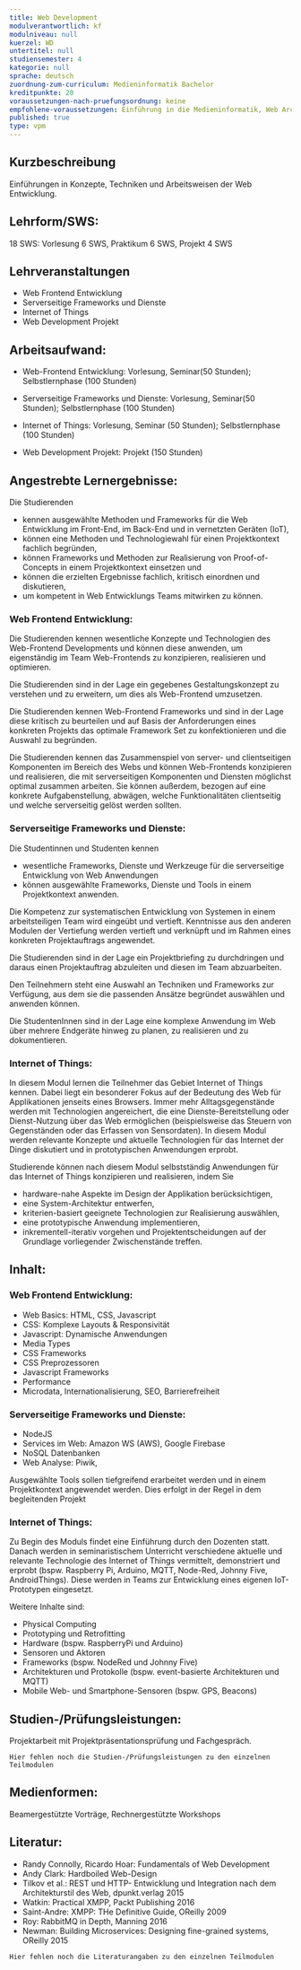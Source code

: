 ```yaml
---
title: Web Development 
modulverantwortlich: kf
modulniveau: null
kuerzel: WD
untertitel: null
studiensemester: 4
kategorie: null
sprache: deutsch
zuordnung-zum-curriculum: Medieninformatik Bachelor
kreditpunkte: 20
voraussetzungen-nach-pruefungsordnung: keine
empfohlene-voraussetzungen: Einführung in die Medieninformatik, Web Architekturen, Algorithmen und Programmierung, Paradigmen der Programmierung, MCI, Screendesign, Betriebssysteme und verteilte Systeme
published: true
type: vpm
---
```


## Kurzbeschreibung
Einführungen in Konzepte, Techniken und Arbeitsweisen der Web Entwicklung.

## Lehrform/SWS: 
18 SWS: Vorlesung 6 SWS, Praktikum 6 SWS, Projekt 4 SWS

## Lehrveranstaltungen
- Web Frontend Entwicklung
- Serverseitige Frameworks und Dienste
- Internet of Things
- Web Development Projekt

## Arbeitsaufwand: 

- Web-Frontend Entwicklung: Vorlesung, Seminar(50 Stunden); Selbstlernphase (100 Stunden)

- Serverseitige Frameworks und Dienste: Vorlesung, Seminar(50 Stunden); Selbstlernphase (100 Stunden)

- Internet of Things: Vorlesung, Seminar (50 Stunden); Selbstlernphase (100 Stunden)

- Web Development Projekt: Projekt (150 Stunden)

## Angestrebte Lernergebnisse:
Die Studierenden
- kennen ausgewählte Methoden und Frameworks für die Web Entwicklung im Front-End, im Back-End und in vernetzten Geräten (IoT),
- können eine Methoden und Technologiewahl für einen Projektkontext fachlich begründen,
- können Frameworks und Methoden zur Realisierung von Proof-of-Concepts in einem Projektkontext einsetzen und
- können die erzielten Ergebnisse fachlich, kritisch einordnen und diskutieren,
- um kompetent in Web Entwicklungs Teams mitwirken zu können.

### Web Frontend Entwicklung:
Die Studierenden kennen wesentliche Konzepte und Technologien des Web-Frontend Developments und können diese anwenden, um eigenständig im Team Web-Frontends zu konzipieren, realisieren und optimieren.

Die Studierenden sind in der Lage ein gegebenes Gestaltungskonzept zu verstehen und zu erweitern, um dies als Web-Frontend umzusetzen.

Die Studierenden kennen Web-Frontend Frameworks und sind in der Lage diese kritisch zu beurteilen und auf Basis der Anforderungen eines konkreten Projekts das optimale Framework Set zu konfektionieren und die Auswahl zu begründen.

Die Studierenden kennen das Zusammenspiel von server- und clientseitigen Komponenten im Bereich des Webs und können Web-Frontends konzipieren und realisieren, die mit serverseitigen Komponenten und Diensten möglichst optimal zusammen arbeiten. Sie können außerdem, bezogen auf eine konkrete Aufgabenstellung, abwägen, welche Funktionalitäten clientseitig und welche serverseitig gelöst werden sollten.

### Serverseitige Frameworks und Dienste:

Die Studentinnen und Studenten kennen 
- wesentliche Frameworks, Dienste und Werkzeuge für die serverseitige Entwicklung von Web Anwendungen
- können ausgewählte Frameworks, Dienste und Tools in einem Projektkontext anwenden. 

Die Kompetenz zur systematischen Entwicklung von Systemen in einem arbeitsteiligen Team wird eingeübt und vertieft. Kenntnisse aus den anderen Modulen der Vertiefung werden vertieft und verknüpft und im Rahmen eines konkreten Projektauftrags angewendet.

Die Studierenden sind in der Lage ein Projektbriefing zu durchdringen und daraus einen Projektauftrag abzuleiten und diesen im Team abzuarbeiten.

Den Teilnehmern steht eine Auswahl an Techniken und Frameworks zur Verfügung, aus dem sie die passenden Ansätze begründet auswählen und anwenden können.

Die StudentenInnen sind in der Lage eine komplexe Anwendung im Web über mehrere Endgeräte hinweg zu planen, zu realisieren und zu dokumentieren. 

### Internet of Things:

In diesem Modul lernen die Teilnehmer das Gebiet Internet of Things kennen. Dabei liegt ein besonderer Fokus auf der Bedeutung des Web für Applikationen jenseits eines Browsers. Immer mehr Alltagsgegenstände werden mit Technologien angereichert, die eine Dienste-Bereitstellung oder Dienst-Nutzung über das Web ermöglichen (beispielsweise das Steuern von Gegenständen oder das Erfassen von Sensordaten). In diesem Modul werden relevante Konzepte und aktuelle Technologien für das Internet der Dinge diskutiert und in prototypischen Anwendungen erprobt.

Studierende können nach diesem Modul selbstständig Anwendungen für das Internet of Things konzipieren und realisieren, indem Sie
- hardware-nahe Aspekte im Design der Applikation berücksichtigen,
- eine System-Architektur entwerfen,
- kriterien-basiert geeignete Technologien zur Realisierung auswählen,
- eine prototypische Anwendung implementieren,
- inkrementell-iterativ vorgehen und Projektentscheidungen auf der Grundlage vorliegender Zwischenstände treffen.


## Inhalt:

### Web Frontend Entwicklung:
- Web Basics: HTML, CSS, Javascript
- CSS: Komplexe Layouts & Responsivität
- Javascript: Dynamische Anwendungen
- Media Types
- CSS Frameworks 
- CSS Preprozessoren
- Javascript Frameworks
- Performance
- Microdata, Internationalisierung, SEO, Barrierefreiheit

### Serverseitige Frameworks und Dienste:

- NodeJS
- Services im Web: Amazon WS (AWS), Google Firebase
- NoSQL Datenbanken
- Web Analyse: Piwik,

Ausgewählte Tools sollen tiefgreifend erarbeitet werden und in einem Projektkontext angewendet werden. Dies erfolgt in der Regel in dem begleitenden Projekt

### Internet of Things:

Zu Begin des Moduls findet eine Einführung durch den Dozenten statt. Danach werden in seminaristischem Unterricht verschiedene aktuelle und relevante Technologie des Internet of Things vermittelt, demonstriert und erprobt (bspw. Raspberry Pi, Arduino, MQTT, Node-Red, Johnny Five, AndroidThings). Diese werden in Teams zur Entwicklung eines eigenen IoT-Prototypen eingesetzt. 

Weitere Inhalte sind:

- Physical Computing
- Prototyping und Retrofitting
- Hardware (bspw. RaspberryPi und Arduino)
- Sensoren und Aktoren
- Frameworks (bspw. NodeRed und Johnny Five)
- Architekturen und Protokolle (bspw. event-basierte Architekturen und MQTT)
- Mobile Web- und Smartphone-Sensoren (bspw. GPS, Beacons)

## Studien-/Prüfungsleistungen:
Projektarbeit mit Projektpräsentationsprüfung und Fachgespräch.

~~~
Hier fehlen noch die Studien-/Prüfungsleistungen zu den einzelnen Teilmodulen
~~~
## Medienformen:
Beamergestützte Vorträge, Rechnergestützte Workshops

## Literatur:
- Randy Connolly, Ricardo Hoar: Fundamentals of Web Development
- Andy Clark: Hardboiled Web-Design
- Tilkov et al.: REST und HTTP- Entwicklung und Integration nach dem Architekturstil des Web, dpunkt.verlag 2015
- Watkin: Practical XMPP, Packt Publishing 2016
- Saint-Andre: XMPP: THe Definitive Guide, OReilly 2009
- Roy: RabbitMQ in Depth, Manning 2016
- Newman: Building Microservices: Designing fine-grained systems, OReilly 2015

~~~
Hier fehlen noch die Literaturangaben zu den einzelnen Teilmodulen
~~~
